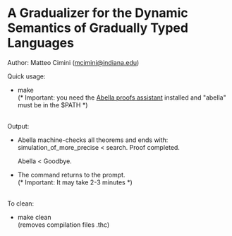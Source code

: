 # A Gradualizer for the Dynamic Semantics of Gradually Typed Languages

Author: Matteo Cimini (mcimini@indiana.edu)

Quick usage: <br />
<ul>
<li> make 
 <br />    (* Important: you need the <a href="http://abella-prover.org">Abella proofs assistant</a> installed and "abella" must be in the $PATH *)  
</ul>
 <br />
Output: <br />
<ul>
<li> Abella machine-checks all theorems and ends with:
<br />
simulation_of_more_precise < search.
Proof completed.

Abella < Goodbye.

<li> The command returns to the prompt. 
<br />(* Important: It may take 2-3 minutes *)  
</ul>
<br />
To clean: <br />
<ul>
<li> make clean 
	<br />  (removes compilation files .thc)
</ul>

